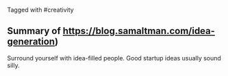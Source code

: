 Tagged with #creativity

## Summary of https://blog.samaltman.com/idea-generation)
Surround yourself with idea-filled people. Good startup ideas usually sound silly.